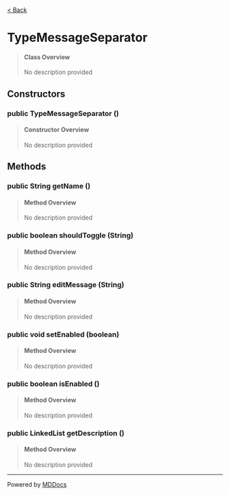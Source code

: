 [< Back](..)
# TypeMessageSeparator #
>#### Class Overview ####
>No description provided
## Constructors ##
### public TypeMessageSeparator () ###
>#### Constructor Overview ####
>No description provided
>
## Methods ##
### public String getName () ###
>#### Method Overview ####
>No description provided
>
### public boolean shouldToggle (String) ###
>#### Method Overview ####
>No description provided
>
### public String editMessage (String) ###
>#### Method Overview ####
>No description provided
>
### public void setEnabled (boolean) ###
>#### Method Overview ####
>No description provided
>
### public boolean isEnabled () ###
>#### Method Overview ####
>No description provided
>
### public LinkedList getDescription () ###
>#### Method Overview ####
>No description provided
>

---
Powered by [MDDocs](https://github.com/VRCube/MDDocs)